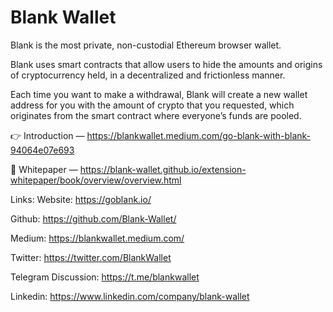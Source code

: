 # Blank Wallet

Blank is the most private, non-custodial Ethereum browser wallet.

Blank uses smart contracts that allow users to hide the amounts and origins of cryptocurrency held, in a decentralized and frictionless manner.

Each time you want to make a withdrawal, Blank will create a new wallet address for you with the amount of crypto that you requested, which originates from the smart contract where everyone’s funds are pooled.


:point_right: Introduction — https://blankwallet.medium.com/go-blank-with-blank-94064e07e693

:scroll: Whitepaper — https://blank-wallet.github.io/extension-whitepaper/book/overview/overview.html

Links:
Website: https://goblank.io/

Github: https://github.com/Blank-Wallet/

Medium: https://blankwallet.medium.com/ 

Twitter: https://twitter.com/BlankWallet

Telegram Discussion: https://t.me/blankwallet 

Linkedin: https://www.linkedin.com/company/blank-wallet

